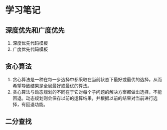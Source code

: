 # 学习笔记
## 深度优先和广度优先
1. 深度优先代码模板
2. 广度优先代码模板
## 贪心算法
1. 贪心算法是一种在每一步选择中都采取在当前状态下最好或最优的选择，从而希望导致结果是全局最好或最优的算法。
2. 贪心算法与动态规划的不同在于它对每个子问题的解决方案都做出选择，不能回退。动态规划则会保存以前的运算结果，并根据以前的结果对当前进行选择，有回退功能。
## 二分查找
